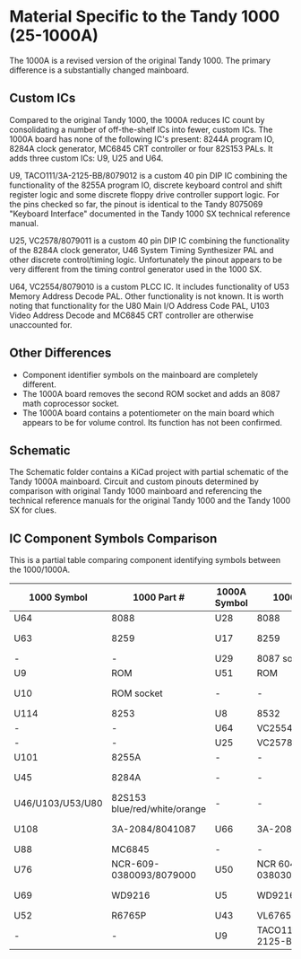 Material Specific to the Tandy 1000 (25-1000A)
==============================================

The 1000A is a revised version of the original Tandy 1000. The primary difference is a
substantially changed mainboard.

Custom ICs
----------

Compared to the original Tandy 1000, the 1000A reduces IC count by consolidating a number of 
off-the-shelf ICs into fewer, custom ICs. The 1000A board has none of the following IC's present: 
8244A program IO, 8284A clock generator, MC6845 CRT controller or four 82S153 PALs. It adds three
custom ICs: U9, U25 and U64.

U9, TACO111/3A-2125-BB/8079012 is a custom 40 pin DIP IC combining the functionality of the 8255A 
program IO, discrete keyboard control and shift register logic and some discrete floppy drive 
controller support logic. For the pins checked so far, the pinout is identical to the Tandy 
8075069 "Keyboard Interface" documented in the Tandy 1000 SX technical reference manual.

U25, VC2578/8079011 is a custom 40 pin DIP IC combining the functionality of the 8284A clock generator,
U46 System Timing Synthesizer PAL and other discrete control/timing logic. Unfortunately the pinout 
appears to be very different from the timing control generator used in the 1000 SX.

U64, VC2554/8079010 is a custom PLCC IC. It includes functionality of U53 Memory Address Decode PAL.
Other functionality is not known. It is worth noting that functionality for the U80 Main I/O Address 
Code PAL, U103 Video Address Decode and MC6845 CRT controller are otherwise unaccounted for. 

Other Differences
-----------------

* Component identifier symbols on the mainboard are completely different. 
* The 1000A board removes the second ROM socket and adds an 8087 math coprocessor socket.
* The 1000A board contains a potentiometer on the main board which appears to be for volume control.
  Its function has not been confirmed.

Schematic
---------
The Schematic folder contains a KiCad project with partial schematic of the Tandy 1000A mainboard. 
Circuit and custom pinouts determined by comparison with original Tandy 1000 mainboard and referencing 
the technical reference manuals for the original Tandy 1000 and the Tandy 1000 SX for clues.

IC Component Symbols Comparison
-------------------------------

This is a partial table comparing component identifying symbols between the 1000/1000A.

| 1000 Symbol      | 1000 Part #                  | 1000A Symbol | 1000A Part #               | Description          |
| ---------------- | ---------------------------- | ------------ | -------------------------- | -------------------- |
| U64              | 8088                         | U28          | 8088                       | CPU                  |
| U63              | 8259                         | U17          | 8259                       | Interrupt controller |
| -                | -                            | U29          | 8087 socket                | Math co pro          |
| U9               | ROM                          | U51          | ROM                        | BIOS ROM             |
| U10              | ROM socket                   | -            | -                          | Extra ROM socket     |
| U114             | 8253                         | U8           | 8532                       | Timer                |
| -                | -                            | U64          | VC2554/8079010             | Custom PLCC          |
| -                | -                            | U25          | VC2578/8079011             | Custom               |
| U101             | 8255A                        | -            | -                          | Program IO           |
| U45              | 8284A                        | -            | -                          | Clock generator      |
| U46/U103/U53/U80 | 82S153 blue/red/white/orange | -            | -                          | Programmable logic   |
| U108             | 3A-2084/8041087              | U66          | 3A-2084/8041087            | Custom gate array    |
| U88              | MC6845                       | -            | -                          | CRT controller       |
| U76              | NCR-609-0380093/8079000      | U50          | NCR 604-0380300/80790001   | Custom video array   |
| U69              | WD9216                       | U5           | WD9216                     | FDC data separator   |
| U52              | R6765P                       | U43          | VL6765-04PC                | 8782 FDC             |
| -                | -                            | U9           | TACO111/3A-2125-BB/8079012 | Custom               |
